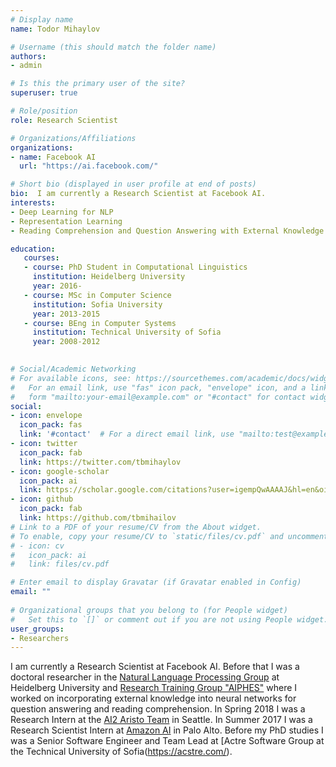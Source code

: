 ```yaml
---
# Display name
name: Todor Mihaylov

# Username (this should match the folder name)
authors:
- admin

# Is this the primary user of the site?
superuser: true

# Role/position
role: Research Scientist

# Organizations/Affiliations
organizations:
- name: Facebook AI
  url: "https://ai.facebook.com/"

# Short bio (displayed in user profile at end of posts)
bio:  I am currently a Research Scientist at Facebook AI. 
interests:
- Deep Learning for NLP
- Representation Learning
- Reading Comprehension and Question Answering with External Knowledge

education:
   courses:
   - course: PhD Student in Computational Linguistics
     institution: Heidelberg University
     year: 2016-
   - course: MSc in Computer Science
     institution: Sofia University
     year: 2013-2015
   - course: BEng in Computer Systems
     institution: Technical University of Sofia
     year: 2008-2012
     

# Social/Academic Networking
# For available icons, see: https://sourcethemes.com/academic/docs/widgets/#icons
#   For an email link, use "fas" icon pack, "envelope" icon, and a link in the
#   form "mailto:your-email@example.com" or "#contact" for contact widget.
social:
- icon: envelope
  icon_pack: fas
  link: '#contact'  # For a direct email link, use "mailto:test@example.org".
- icon: twitter
  icon_pack: fab
  link: https://twitter.com/tbmihaylov
- icon: google-scholar
  icon_pack: ai
  link: https://scholar.google.com/citations?user=igempQwAAAAJ&hl=en&oi=ao
- icon: github
  icon_pack: fab
  link: https://github.com/tbmihailov
# Link to a PDF of your resume/CV from the About widget.
# To enable, copy your resume/CV to `static/files/cv.pdf` and uncomment the lines below.  
# - icon: cv
#   icon_pack: ai
#   link: files/cv.pdf

# Enter email to display Gravatar (if Gravatar enabled in Config)
email: ""
  
# Organizational groups that you belong to (for People widget)
#   Set this to `[]` or comment out if you are not using People widget.  
user_groups:
- Researchers
---
```


I am currently a Research Scientist at Facebook AI. Before that I was a doctoral researcher in the [Natural Language Processing Group](https://www.cl.uni-heidelberg.de/nlpgroup/) at Heidelberg University and [Research Training Group "AIPHES"](https://www.informatik.tu-darmstadt.de/aiphes/aiphes/index.en.jsp) where I worked on incorporating external knowledge into neural networks for question answering and reading comprehension. In Spring 2018 I was a Research Intern at the [AI2 Aristo Team](https://allenai.org/aristo/) in Seattle. In Summer 2017 I was a Research Scientist Intern at [Amazon AI](https://www.amazon.jobs/en/teams/amazonai) in Palo Alto. Before my PhD studies I was a Senior Software Engineer and Team Lead at [Actre Software Group at the Technical University of Sofia(https://acstre.com/). 
 
